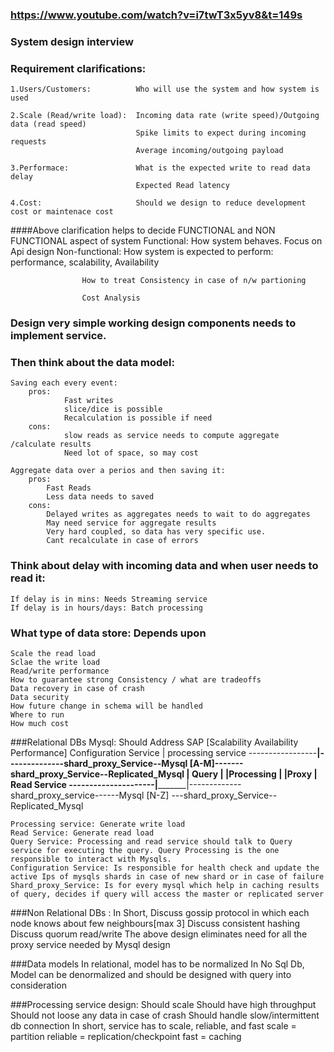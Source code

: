 ###     https://www.youtube.com/watch?v=i7twT3x5yv8&t=149s
###     System design interview
###     Requirement clarifications:
    1.Users/Customers:          Who will use the system and how system is used

    2.Scale (Read/write load):  Incoming data rate (write speed)/Outgoing data (read speed)
                                Spike limits to expect during incoming requests
                                Average incoming/outgoing payload  

    3.Performace:               What is the expected write to read data delay
                                Expected Read latency 

    4.Cost:                     Should we design to reduce development cost or maintenace cost
    
####Above clarification helps to decide FUNCTIONAL and NON FUNCTIONAL aspect of system
    Functional: How system behaves. Focus on Api design
    Non-functional: How system is expected to perform: 
                        performance, scalability, Availability

                    How to treat Consistency in case of n/w partioning

                    Cost Analysis

### Design very simple working design components needs to implement service.
    
### Then think about the data model:
    Saving each every event:
        pros:
                Fast writes
                slice/dice is possible
                Recalculation is possible if need
        cons:
                slow reads as service needs to compute aggregate /calculate results
                Need lot of space, so may cost

    Aggregate data over a perios and then saving it:
        pros:
            Fast Reads
            Less data needs to saved
        cons:
            Delayed writes as aggregates needs to wait to do aggregates
            May need service for aggregate results
            Very hard coupled, so data has very specific use.
            Cant recalculate in case of errors

### Think about delay with incoming data and when user needs to read it:
    If delay is in mins: Needs Streaming service
    If delay is in hours/days: Batch processing

### What type of data store: Depends upon
    Scale the read load
    Sclae the write load
    Read/write performance
    How to guarantee strong Consistency / what are tradeoffs
    Data recovery in case of crash
    Data security
    How future change in schema will be handled
    Where to run
    How much cost

###Relational DBs Mysql: Should Address SAP [Scalability Availability Performance]
                                        Configuration Service
                                            |
    processing service -----------------____|____________--------------shard_proxy_Service--Mysql [A-M]-------shard_proxy_Service--Replicated_Mysql
                                        |  Query        |
                                        |Processing     |
                                        |Proxy          |
    Read Service   ---------------------|_______________|-------------shard_proxy_service------Mysql [N-Z] ---shard_proxy_Service--Replicated_Mysql
    
    Processing service: Generate write load
    Read Service: Generate read load
    Query Service: Processing and read service should talk to Query service for executing the query. Query Processing is the one responsible to interact with Mysqls.
    Configuration Service: Is responsible for health check and update the active Ips of mysqls shards in case of new shard or in case of failure
    Shard_proxy_Service: Is for every mysql which help in caching results of query, decides if query will access the master or replicated server


###Non Relational DBs :
    In Short,   Discuss gossip protocol in which each node knows about few neighbours[max 3]
                Discuss consistent hashing
                Discuss quorum read/write
    The above design eliminates need for all the proxy service needed by Mysql design

###Data models
    In relational, model has to be normalized
    In No Sql Db, Model can be denormalized and should be designed with query into consideration

###Processing service design: 
    Should scale
    Should have high throughput
    Should not loose any data in case of crash
    Should handle slow/intermittent db connection
    In short, service has to scale, reliable, and fast
            scale = partition
            reliable = replication/checkpoint
            fast = caching
